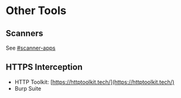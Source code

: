 # Other Tools

## Scanners

See [#scanner-apps](../android/analyze-applications.md#scanner-apps "mention")

## HTTPS Interception

* HTTP Toolkit: [https://httptoolkit.tech/](https://httptoolkit.tech/)
* Burp Suite

